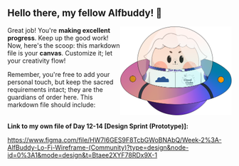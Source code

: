 ## Hello there, my fellow Alfbuddy! 💖

<img align="right" width="250px" src="../../assets/alf/alf-ufo.png">

Great job! You're **making excellent progress**. Keep up the good work! Now, here's the scoop: this markdown file is your **canvas**. Customize it; let your creativity flow!

Remember, you're free to add your personal touch, but keep the sacred requirements intact; they are the guardians of order here. This markdown file should include:

<br/>**Link to my own file of **Day 12-14 [Design Sprint (Prototype)]:****

 https://www.figma.com/file/HW7I6GES9F8TcbGWoBNAbQ/Week-2%3A-AlfBuddy-Lo-Fi-Wireframe-(Community)?type=design&node-id=0%3A1&mode=design&t=Btaee2XYF78RDx9X-1

##
